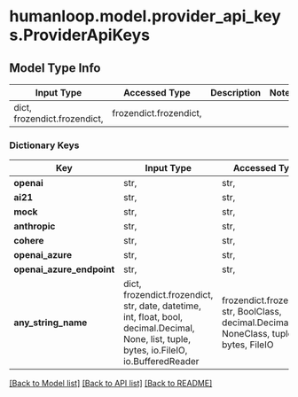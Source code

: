 # humanloop.model.provider_api_keys.ProviderApiKeys

## Model Type Info
Input Type | Accessed Type | Description | Notes
------------ | ------------- | ------------- | -------------
dict, frozendict.frozendict,  | frozendict.frozendict,  |  | 

### Dictionary Keys
Key | Input Type | Accessed Type | Description | Notes
------------ | ------------- | ------------- | ------------- | -------------
**openai** | str,  | str,  |  | [optional] 
**ai21** | str,  | str,  |  | [optional] 
**mock** | str,  | str,  |  | [optional] 
**anthropic** | str,  | str,  |  | [optional] 
**cohere** | str,  | str,  |  | [optional] 
**openai_azure** | str,  | str,  |  | [optional] 
**openai_azure_endpoint** | str,  | str,  |  | [optional] 
**any_string_name** | dict, frozendict.frozendict, str, date, datetime, int, float, bool, decimal.Decimal, None, list, tuple, bytes, io.FileIO, io.BufferedReader | frozendict.frozendict, str, BoolClass, decimal.Decimal, NoneClass, tuple, bytes, FileIO | any string name can be used but the value must be the correct type | [optional]

[[Back to Model list]](../../README.md#documentation-for-models) [[Back to API list]](../../README.md#documentation-for-api-endpoints) [[Back to README]](../../README.md)

